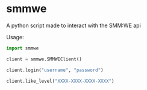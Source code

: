 # smmwe
A python script made to interact with the SMM:WE api

Usage:
```py
import smmwe

client = smmwe.SMMWEClient()

client.login("username", "password")

client.like_level("XXXX-XXXX-XXXX-XXXX")
```
